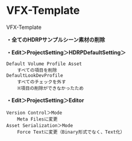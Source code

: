# VFX-Template
  VFX-Template

**・全てのHDRPサンプルシーン素材の削除**

**・Edit＞ProjectSetting＞HDRPDefaultSetting＞**

	Default Volume Profile Asset
		すべての項目を削除
	DefaultLookDevProfile
		すべてのチェックを外す
		※項目の削除ができなかったため

**・Edit＞ProjectSetting＞Editor**

	Version Control＞Mode
		Meta Filesに変更
	Asset Serialization＞Mode
		Force Textに変更（Binary形式でなく、Text化）

